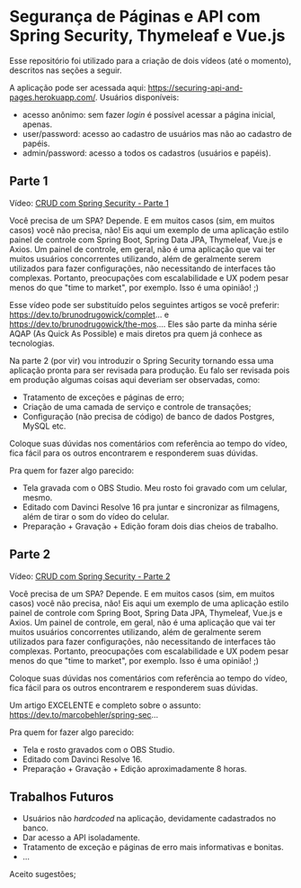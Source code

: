 # Segurança de Páginas e API com Spring Security, Thymeleaf e Vue.js

Esse repositório foi utilizado para a criação de dois vídeos (até o momento), descritos nas seções a seguir.

A aplicação pode ser acessada aqui: https://securing-api-and-pages.herokuapp.com/. Usuários disponíveis:

- acesso anônimo: sem fazer _login_ é possível acessar a página inicial, apenas.
- user/password: acesso ao cadastro de usuários mas não ao cadastro de papéis.
- admin/password: acesso a todos os cadastros (usuários e papéis).

## Parte 1

Vídeo: [CRUD com Spring Security - Parte 1](https://www.youtube.com/watch?v=NeK6syg_QPk)

Você precisa de um SPA? Depende. E em muitos casos (sim, em muitos casos) você não precisa, não! Eis aqui um exemplo de uma aplicação estilo painel de controle com Spring Boot, Spring Data JPA, Thymeleaf, Vue.js e Axios. Um painel de controle, em geral, não é uma aplicação que vai ter muitos usuários concorrentes utilizando, além de geralmente serem utilizados para fazer configurações, não necessitando de interfaces tão complexas. Portanto, preocupações com escalabilidade e UX podem pesar menos do que "time to market", por exemplo. Isso é uma opinião! ;)

Esse vídeo pode ser substituído pelos seguintes artigos se você preferir: https://dev.to/brunodrugowick/complet... e https://dev.to/brunodrugowick/the-mos.... Eles são parte da minha série AQAP (As Quick As Possible) e mais diretos pra quem já conhece as tecnologias.

Na parte 2 (por vir) vou introduzir o Spring Security tornando essa uma aplicação pronta para ser revisada para produção. Eu falo ser revisada pois em produção algumas coisas aqui deveriam ser observadas, como:

- Tratamento de exceções e páginas de erro;
- Criação de uma camada de serviço e controle de transações;
- Configuração (não precisa de código) de banco de dados Postgres, MySQL etc.

Coloque suas dúvidas nos comentários com referência ao tempo do vídeo, fica fácil para os outros encontrarem e responderem suas dúvidas.

Pra quem for fazer algo parecido:
- Tela gravada com o OBS Studio. Meu rosto foi gravado com um celular, mesmo.
- Editado com Davinci Resolve 16 pra juntar e sincronizar as filmagens, além de tirar o som do vídeo do celular. 
- Preparação + Gravação + Edição foram dois dias cheios de trabalho.

## Parte 2

Vídeo: [CRUD com Spring Security - Parte 2](https://www.youtube.com/watch?v=ZGY37kqhbiA)

Você precisa de um SPA? Depende. E em muitos casos (sim, em muitos casos) você não precisa, não! Eis aqui um exemplo de uma aplicação estilo painel de controle com Spring Boot, Spring Data JPA, Thymeleaf, Vue.js e Axios. Um painel de controle, em geral, não é uma aplicação que vai ter muitos usuários concorrentes utilizando, além de geralmente serem utilizados para fazer configurações, não necessitando de interfaces tão complexas. Portanto, preocupações com escalabilidade e UX podem pesar menos do que "time to market", por exemplo. Isso é uma opinião! ;)

Coloque suas dúvidas nos comentários com referência ao tempo do vídeo, fica fácil para os outros encontrarem e responderem suas dúvidas.

Um artigo EXCELENTE e completo sobre o assunto: https://dev.to/marcobehler/spring-sec...

Pra quem for fazer algo parecido:
- Tela e rosto gravados com o OBS Studio.
- Editado com Davinci Resolve 16. 
- Preparação + Gravação + Edição aproximadamente 8 horas.

## Trabalhos Futuros

- Usuários não _hardcoded_ na aplicação, devidamente cadastrados no banco.
- Dar acesso a API isoladamente.
- Tratamento de exceção e páginas de erro mais informativas e bonitas.
- ...

Aceito sugestões; 

